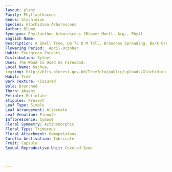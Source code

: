 ```yaml
---
layout: plant
Family: Phyllanthaceae
Genus: Glochidion
Species: Glochidion Arborescens
Author: Blume
Synonyms: Phyllanthus Arborescens (Blume) Muell.-Arg., Phyll
English Name: 
Description: A Small Tree, Up To 8 M Tall, Branches Spreading, Bark Greyish-brown, Fissured, Inside Red With White Streaks. Leaves Stipulate, Stipules Oblong, Petiolate, Petioles 3-5 Mm Long, Leaf Blade Ovate Or Ovate-lanceolate, Elliptic Or Elliptic-oblong, 8-15 Ã— 3-6 Cm, Acute Or Shortly Acuminate At The Apex, Rounded To Shallowly Cordate At The Base, Coriaceous, Glabrous Above, Pubescent Beneath, Densely Along The Nerves, Greenish Abaxially, Reddish-brown When Dry, Lateral Veins 7-12 Pairs. Flowers In Supra-axillary Cymes, Pedunculate, Golden. Male Flowers With Pedicels 4-7 Mm Long, Sepals 6, Pubescent, Ovate-oblong, Stamens 6, Connate Into A Column. Female Flowers Fascicled, Subsessile Or Shortly Pedicelled, Pedicels Pubescent, Sepals 6, Rusty-pubescent, Purplish Inside, Ovary 6-celled, Ovoid-globose, Pubescent, Styles Connate Into A Short Cylindrical Column, C 0.5 Mm Long, Stigma 3-5 Lobed, Lobes Conical Or Subulate, Erect. Fruit A Capsule, Depressed-globose, C 8 Mm In Diameter, Fruiting Pedicels 6.0-8.5 Mm Long.
Flowering Period:  April-October
Habit: Evergreen Forests.
Distribution: Sylhet
Uses: The Wood Is Used As Firewood.
Local Name: Kechua, 
img:img: http://bfis.bforest.gov.bd/TreeInfo/public/uploads/Glochidion_arborescens.jpg
Habit: Tree
Bark Texture: Fissured
Bole: Branched
Thorn: Absent
Petiole: Petiolate
Stipules: Present
Leaf Type: Simple
Leaf Arrangement: Alternate
Leaf Venation: Pinnate
Inflorescence: Cymose
Floral Symmetry: Actinomorphic
Floral Type: Trimerous
Floral Attachment: Gamopetalous
Corolla Aestivation: Imbricate
Fruit: Capsule
Sexual Reproductive Unit: Covered Seed



---
```


